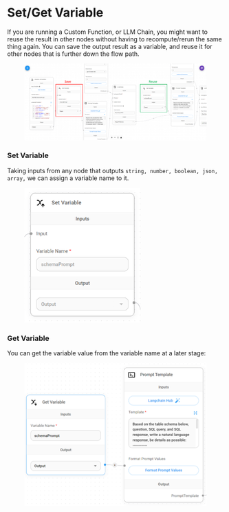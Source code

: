 # Set/Get Variable

If you are running a Custom Function, or LLM Chain, you might want to reuse the result in other nodes without having to recompute/rerun the same thing again. You can save the output result as a variable, and reuse it for other nodes that is further down the flow path.

<figure><img src="../../.gitbook/assets/savereuse.png" alt=""><figcaption></figcaption></figure>

### Set Variable

Taking inputs from any node that outputs `string, number, boolean, json, array,` we can assign a variable name to it.

<figure><img src="../../.gitbook/assets/image (11) (1) (1) (1) (1).png" alt="" width="270"><figcaption></figcaption></figure>

### Get Variable

You can get the variable value from the variable name at a later stage:

<figure><img src="../../.gitbook/assets/image (12) (1) (2).png" alt="" width="563"><figcaption></figcaption></figure>
